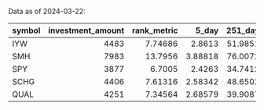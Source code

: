 
 Data as of 2024-03-22:

| symbol   |   investment_amount |   rank_metric |   5_day |   251_day | category   | situation   | trend   | forecast   |
|:---------|--------------------:|--------------:|--------:|----------:|:-----------|:------------|:--------|:-----------|
| IYW      |                4483 |       7.74686 | 2.8613  |   51.9851 | AGRSV      | neutral     | up      | bull       |
| SMH      |                7983 |      13.7956  | 3.88818 |   76.0072 | SECTR      | neutral     | up      | bull       |
| SPY      |                3877 |       6.7005  | 2.4263  |   34.7412 | STBL       | neutral     | up      | bull       |
| SCHG     |                4406 |       7.61316 | 2.58342 |   48.6502 | GROW       | neutral     | up      | bull       |
| QUAL     |                4251 |       7.34564 | 2.68579 |   39.9087 | QUAL       | neutral     | up      | bull       |